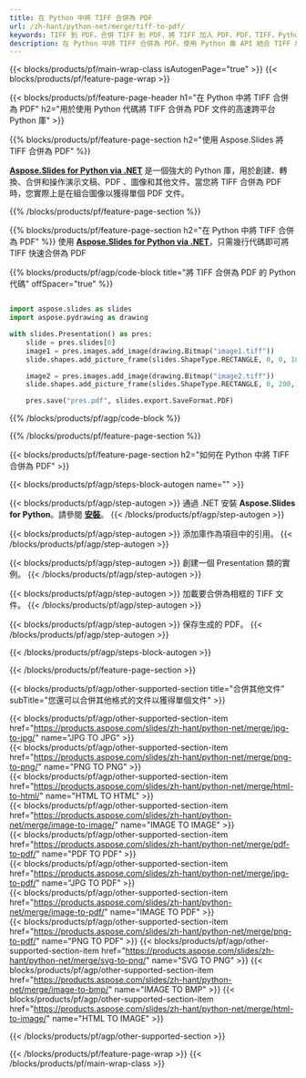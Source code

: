 ```yaml
---
title: 在 Python 中將 TIFF 合併為 PDF
url: /zh-hant/python-net/merge/tiff-to-pdf/
keywords: TIFF 到 PDF，合併 TIFF 到 PDF，將 TIFF 加入 PDF，PDF，TIFF，Python API，Python 庫
description: 在 Python 中將 TIFF 合併為 PDF。使用 Python 庫 API 結合 TIFF 和 PDF
---
```


{{< blocks/products/pf/main-wrap-class isAutogenPage="true" >}}
{{< blocks/products/pf/feature-page-wrap >}}

{{< blocks/products/pf/feature-page-header h1="在 Python 中將 TIFF 合併為 PDF" h2="用於使用 Python 代碼將 TIFF 合併為 PDF 文件的高速跨平台 Python 庫" >}}

{{% blocks/products/pf/feature-page-section h2="使用 Aspose.Slides 將 TIFF 合併為 PDF" %}}

[**Aspose.Slides for Python via .NET**](https://products.aspose.com/slides/zh-hant/python-net/) 是一個強大的 Python 庫，用於創建、轉換、合併和操作演示文稿、PDF 、圖像和其他文件。當您將 TIFF 合併為 PDF 時，您實際上是在組合圖像以獲得單個 PDF 文件。

{{% /blocks/products/pf/feature-page-section %}}




{{% blocks/products/pf/feature-page-section  h2="在 Python 中將 TIFF 合併為 PDF" %}}
使用 [**Aspose.Slides for Python via .NET**](https://products.aspose.com/slides/zh-hant/python-net/)，只需幾行代碼即可將 TIFF 快速合併為 PDF

{{% blocks/products/pf/agp/code-block title="將 TIFF 合併為 PDF 的 Python 代碼" offSpacer="true" %}}
```python

import aspose.slides as slides
import aspose.pydrawing as drawing

with slides.Presentation() as pres:
    slide = pres.slides[0]
    image1 = pres.images.add_image(drawing.Bitmap("image1.tiff"))
	slide.shapes.add_picture_frame(slides.ShapeType.RECTANGLE, 0, 0, 100, 100, image1)

    image2 = pres.images.add_image(drawing.Bitmap("image2.tiff"))
	slide.shapes.add_picture_frame(slides.ShapeType.RECTANGLE, 0, 200, 100, 100, image2)

    pres.save("pres.pdf", slides.export.SaveFormat.PDF)
```
{{% /blocks/products/pf/agp/code-block %}}

{{% /blocks/products/pf/feature-page-section %}}




{{< blocks/products/pf/feature-page-section  h2="如何在 Python 中將 TIFF 合併為 PDF" >}}


{{< blocks/products/pf/agp/steps-block-autogen name="" >}}


{{< blocks/products/pf/agp/step-autogen >}}
通過 .NET 安裝 **Aspose.Slides for Python**。請參閱 [**安裝**](https://docs.aspose.com/slides/python-net/installation/)。
{{< /blocks/products/pf/agp/step-autogen >}}

{{< blocks/products/pf/agp/step-autogen >}}
添加庫作為項目中的引用。
{{< /blocks/products/pf/agp/step-autogen >}}

{{< blocks/products/pf/agp/step-autogen >}}
創建一個 Presentation 類的實例。
{{< /blocks/products/pf/agp/step-autogen >}}

{{< blocks/products/pf/agp/step-autogen >}}
加載要合併為相框的 TIFF 文件。
{{< /blocks/products/pf/agp/step-autogen >}}

{{< blocks/products/pf/agp/step-autogen >}}
保存生成的 PDF。
{{< /blocks/products/pf/agp/step-autogen >}}


{{< /blocks/products/pf/agp/steps-block-autogen >}}


{{< /blocks/products/pf/feature-page-section >}}




{{< blocks/products/pf/agp/other-supported-section title="合併其他文件" subTitle="您還可以合併其他格式的文件以獲得單個文件" >}}

{{< blocks/products/pf/agp/other-supported-section-item href="https://products.aspose.com/slides/zh-hant/python-net/merge/jpg-to-jpg/" name="JPG TO JPG" >}}  
{{< blocks/products/pf/agp/other-supported-section-item href="https://products.aspose.com/slides/zh-hant/python-net/merge/png-to-png/" name="PNG TO PNG" >}}  
{{< blocks/products/pf/agp/other-supported-section-item href="https://products.aspose.com/slides/zh-hant/python-net/merge/html-to-html/" name="HTML TO HTML" >}}  
{{< blocks/products/pf/agp/other-supported-section-item href="https://products.aspose.com/slides/zh-hant/python-net/merge/image-to-image/" name="IMAGE TO IMAGE" >}}  
{{< blocks/products/pf/agp/other-supported-section-item href="https://products.aspose.com/slides/zh-hant/python-net/merge/pdf-to-pdf/" name="PDF TO PDF" >}}  
{{< blocks/products/pf/agp/other-supported-section-item href="https://products.aspose.com/slides/zh-hant/python-net/merge/jpg-to-pdf/" name="JPG TO PDF" >}}  
{{< blocks/products/pf/agp/other-supported-section-item href="https://products.aspose.com/slides/zh-hant/python-net/merge/image-to-pdf/" name="IMAGE TO PDF" >}}  
{{< blocks/products/pf/agp/other-supported-section-item href="https://products.aspose.com/slides/zh-hant/python-net/merge/png-to-pdf/" name="PNG TO PDF" >}}
{{< blocks/products/pf/agp/other-supported-section-item href="https://products.aspose.com/slides/zh-hant/python-net/merge/svg-to-png/" name="SVG TO PNG" >}} 
{{< blocks/products/pf/agp/other-supported-section-item href="https://products.aspose.com/slides/zh-hant/python-net/merge/image-to-bmp/" name="IMAGE TO BMP" >}} 
{{< blocks/products/pf/agp/other-supported-section-item href="https://products.aspose.com/slides/zh-hant/python-net/merge/html-to-image/" name="HTML TO IMAGE" >}}  
  


{{< /blocks/products/pf/agp/other-supported-section >}}

{{< /blocks/products/pf/feature-page-wrap >}}
{{< /blocks/products/pf/main-wrap-class >}}
